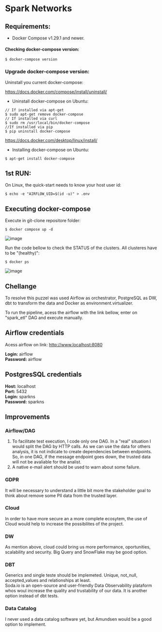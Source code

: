 # Spark Networks

## Requirements:
- Docker Compose v1.29.1 and newer.

#### Checking docker-compose version:
```
$ docker-compose version
```

### Upgrade docker-compose version:  
   
Uninstall you current docker-compose:  

https://docs.docker.com/compose/install/uninstall/

- Uninstall docker-compose on Ubuntu:
```
// If installed via apt-get
$ sudo apt-get remove docker-compose
// If installed via curl
$ sudo rm /usr/local/bin/docker-compose
//If installed via pip
$ pip uninstall docker-compose
```

https://docs.docker.com/desktop/linux/install/

- Installing docker-compose on Ubuntu:
```
$ apt-get install docker-compose
```


## 1st RUN:

On Linux, the quick-start needs to know your host user id:

```
$ echo -e "AIRFLOW_UID=$(id -u)" > .env
```

## Executing docker-compose

Execute in git-clone repositore folder:

```
$ docker compose up -d
```

![image](https://user-images.githubusercontent.com/6979641/188043629-b461fbef-fa3e-4f09-ae78-7d217613dc62.png)

Run the code bellow to check the STATUS of the clusters. All clusteres have to be "(healthy)":

```
$ docker ps
```

![image](https://user-images.githubusercontent.com/6979641/188043333-665ec5f9-bc21-4fe3-b9eb-a6f359d8e010.png)


## Chellange

To resolve this puzzel was used Airflow as orchestrator, PostgreSQL as DW, dbt to transform the data and Docker as environment.virtualizer.

To run the pipeline, acess the airflow with the link bellow, enter on "spark_etl" DAG and execute manually.


## Airflow credentials

Acess airflow on link: http://www.localhost:8080

__Login:__ airflow  
__Password:__ airflow

## PostgresSQL credentials

__Host:__ localhost  
__Port:__ 5432  
__Login:__ sparkns  
__Password:__ sparkns

## Improvements

### Airflow/DAG
1. To facilitate test execution, I code only one DAG. In a "real" situation I would split the DAG by HTTP calls. As we can use the data for others analysis, it is not indicate to create dependencies between endpoints. So, in one DAG, if the message endpoint goes down, the trusted data will not be avaliable for the analist.
2. A native e-mail alert should be used to warn about some failure.

### GDPR
It will be necessary to understand a little bit more the stakeholder goal to think about remove some PII data from the trusted layer.  


### Cloud

In order to have more secure an a more complete ecosytem, the use of Cloud would help to increase the possibilites of the project.

### DW

As mention above, cloud could bring us more performance, oportunities, scalability and security. Big Query and SnowFlake may be good option.

### DBT

Generics and single teste should be implemeted. Unique, not_null, accepted_values and relationships at least.  
Soda.io is an open-source and user-friendly Data Observability plataform whos woul increase the quality and trustability of our data. It is another option instead of dbt tests.

### Data Catalog

I never used a data catalog software yet, but Amundsen would be a good option to implement.
